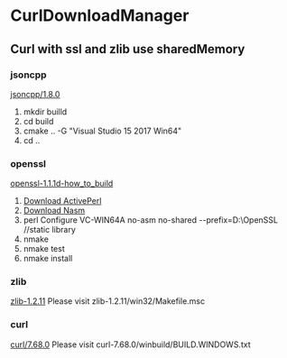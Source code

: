 # CurlDownloadManager
## Curl with ssl and zlib use sharedMemory 

### jsoncpp
[jsoncpp/1.8.0](https://github.com/open-source-parsers/jsoncpp.git) 
1. mkdir builld
2. cd build
3. cmake .. -G "Visual Studio 15 2017 Win64"
4. cd ..

### openssl
[openssl-1.1.1d-how_to_build](https://blog.csdn.net/liang19890820/article/details/51658574)
1. [Download ActivePerl](http://www.activestate.com/activeperl/downloads)
2. [Download Nasm](http://www.nasm.us/)
3. perl Configure VC-WIN64A no-asm no-shared --prefix=D:\OpenSSL //static library
4. nmake
5. nmake test
6. nmake install

### zlib
[zlib-1.2.11](https://pkgs.org/download/zlib-devel)
Please visit zlib-1.2.11/win32/Makefile.msc

### curl
[curl/7.68.0](https://curl.haxx.se/download.html)
Please visit curl-7.68.0/winbuild/BUILD.WINDOWS.txt

